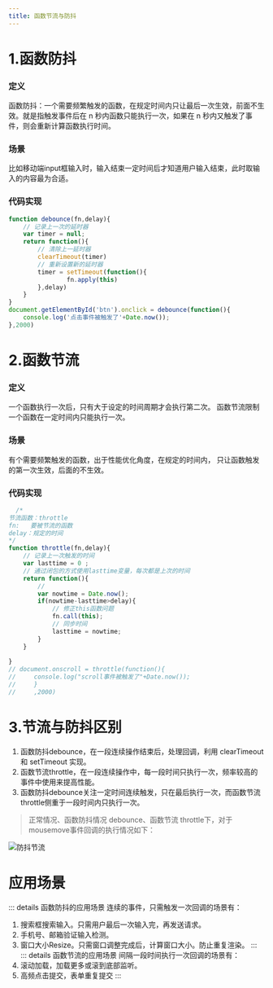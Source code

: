 ```yaml
---
title: 函数节流与防抖
---
```


# 1.函数防抖

### 定义
  函数防抖：一个需要频繁触发的函数，在规定时间内只让最后一次生效，前面不生效。就是指触发事件后在 n 秒内函数只能执行一次，如果在 n 秒内又触发了事件，则会重新计算函数执行时间。
### 场景
  比如移动端input框输入时，输入结束一定时间后才知道用户输入结束，此时取输入的内容最为合适。
### 代码实现
 ```js
 function debounce(fn,delay){
     // 记录上一次的延时器
     var timer = null;
     return function(){
         // 清除上一延时器
         clearTimeout(timer)
         // 重新设置新的延时器
         timer = setTimeout(function(){
                 fn.apply(this)
         },delay)
     }
 }
 document.getElementById('btn').onclick = debounce(function(){
     console.log('点击事件被触发了'+Date.now());
 },2000) 
```

# 2.函数节流

### 定义
  一个函数执行一次后，只有大于设定的时间周期才会执行第二次。
  函数节流限制一个函数在一定时间内只能执行一次。
### 场景
  有个需要频繁触发的函数，出于性能优化角度，在规定的时间内，
  只让函数触发的第一次生效，后面的不生效。
### 代码实现
  ```js
    /*
  节流函数：throttle
  fn:   要被节流的函数
  delay：规定的时间
  */
  function throttle(fn,delay){
      // 记录上一次触发的时间
      var lasttime = 0 ;
      // 通过闭包的方式使用lasttime变量，每次都是上次的时间
      return function(){
          // 
          var nowtime = Date.now();
          if(nowtime-lasttime>delay){
              // 修正this函数问题
              fn.call(this);
              // 同步时间
              lasttime = nowtime;
          }
      }
      
  }
  // document.onscroll = throttle(function(){
  //     console.log("scroll事件被触发了"+Date.now());
  //     }
  //     ,2000)

  ```

  # 3.节流与防抖区别
  1. 函数防抖debounce，在一段连续操作结束后，处理回调，利用 clearTimeout 和 setTimeout 实现。
  2. 函数节流throttle，在一段连续操作中，每一段时间只执行一次，频率较高的事件中使用来提高性能。
  3. 函数防抖debounce关注一定时间连续触发，只在最后执行一次，而函数节流throttle侧重于一段时间内只执行一次。
   
 >正常情况、函数防抖情况 debounce、函数节流 throttle下，对于mousemove事件回调的执行情况如下：

  ![防抖节流](/my-blog/images/interview/debounce-throttle.png)

  # 应用场景

  ::: details 函数防抖的应用场景
  连续的事件，只需触发一次回调的场景有：
  1. 搜索框搜索输入。只需用户最后一次输入完，再发送请求。
  2. 手机号、邮箱验证输入检测。
  3. 窗口大小Resize。只需窗口调整完成后，计算窗口大小。防止重复渲染。
  ::: 
  ::: details 函数节流的应用场景
  间隔一段时间执行一次回调的场景有：
  1. 滚动加载，加载更多或滚到底部监听。
  2. 高频点击提交，表单重复提交
  :::





 
 
